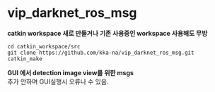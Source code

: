 # vip_darknet_ros_msg


**catkin workspace 새로 만들거나 기존 사용중인 workspace 사용해도 무방**
```
cd catkin_workspace/src
git clone https://github.com/kka-na/vip_darknet_ros_msg.git
catkin_make
```


**GUI 에서 detection image view를 위한 msgs**  
추가 안하며 GUI실행시 오류나 수 있음. 
